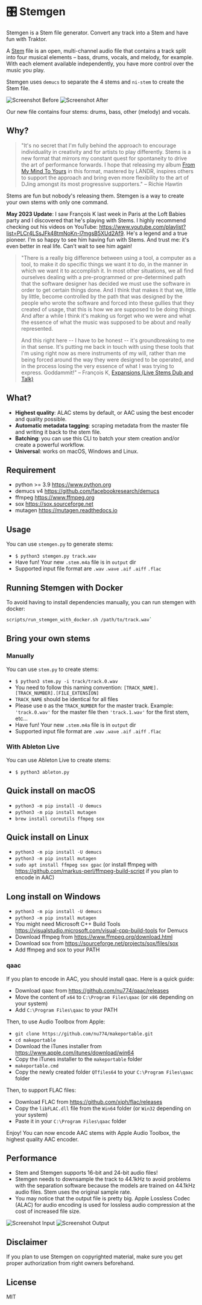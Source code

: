 # 🎛 Stemgen

Stemgen is a Stem file generator. Convert any track into a Stem and have fun with Traktor.

A [Stem](https://www.native-instruments.com/en/specials/stems/) file is an open, multi-channel audio file that contains a track split into four musical elements – bass, drums, vocals, and melody, for example. With each element available independently, you have more control over the music you play.

Stemgen uses `demucs` to separate the 4 stems and `ni-stem` to create the Stem file.

![Screenshot Before](./screenshots/before.png)
![Screenshot After](./screenshots/after.png)

Our new file contains four stems: drums, bass, other (melody) and vocals.

## Why?

> "It's no secret that I'm fully behind the approach to encourage individuality in creativity and for artists to play differently. Stems is a new format that mirrors my constant quest for spontaneity to drive the art of performance forwards. I hope that releasing my album [From My Mind To Yours](https://www.junodownload.com/products/richie-hawtin-from-my-mind-to-yours/3318751-02/) in this format, mastered by LANDR, inspires others to support the approach and bring even more flexibility to the art of DJing amongst its most progressive supporters." – Richie Hawtin

Stems are fun but nobody's releasing them. Stemgen is a way to create your own stems with only one command.

**May 2023 Update**: I saw François K last week in Paris at the Loft Babies party and I discovered
that he's playing with Stems. I highly recommend checking out his videos on YouTube: https://www.youtube.com/playlist?list=PLCr4LSsJFk48tmNoKn-l7mgsB5XUd2Af9.
He's a legend and a true pioneer. I'm so happy to see him having fun with Stems.
And trust me: it's even better in real life. Can't wait to see him again!

> "There is a really big difference between using a tool, a computer as a tool, to make it do specific things we want it to do, in the manner in which we want it to accomplish it. In most other situations, we all find ourselves dealing with a pre-programmed or pre-determined path that the software designer has decided we must use the software in order to get certain things done. And I think that makes it that we, little by little, become controlled by the path that was designed by the people who wrote the software and forced into these gullies that they created of usage, that this is how we are supposed to be doing things. And after a while I think it's making us forget who we were and what the essence of what the music was supposed to be about and really represented.
>
> And this right here -- I have to be honest -- it's groundbreaking to me in that sense. It's putting me back in touch with using these tools that I'm using right now as mere instruments of my will, rather than me being forced around the way they were designed to be operated, and in the process losing the very essence of what I was trying to express. Goddammit!" – François K, [Expansions (Live Stems Dub and Talk)](https://www.youtube.com/watch?v=jjZz0E8FuVs)

## What?

- **Highest quality**: ALAC stems by default, or AAC using the best encoder and quality possible.
- **Automatic metadata tagging**: scraping metadata from the master file and writing it back to the stem file.
- **Batching**: you can use this CLI to batch your stem creation and/or create a powerful workflow.
- **Universal**: works on macOS, Windows and Linux.

## Requirement

- python >= 3.9 https://www.python.org
- demucs v4 https://github.com/facebookresearch/demucs
- ffmpeg https://www.ffmpeg.org
- sox https://sox.sourceforge.net
- mutagen https://mutagen.readthedocs.io

## Usage

You can use `stemgen.py` to generate stems:

- `$ python3 stemgen.py track.wav`
- Have fun! Your new `.stem.m4a` file is in `output` dir
- Supported input file format are `.wav` `.wave` `.aif` `.aiff` `.flac`

## Running Stemgen with Docker

To avoid having to install dependencies manually, you can run stemgen with docker:

```sh
scripts/run_stemgen_with_docker.sh /path/to/track.wav`
```

## Bring your own stems

### Manually

You can use `stem.py` to create stems:

- `$ python3 stem.py -i track/track.0.wav`
- You need to follow this naming convention: `[TRACK_NAME].[TRACK_NUMBER].[FILE_EXTENSION]`
- `TRACK_NAME` should be identical for all files
- Please use `0` as the `TRACK_NUMBER` for the master track. Example:
  `'track.0.wav'` for the master file then `'track.1.wav'` for the first stem, etc...
- Have fun! Your new `.stem.m4a` file is in `output` dir
- Supported input file format are `.wav` `.wave` `.aif` `.aiff` `.flac`

### With Ableton Live

You can use Ableton Live to create stems:

- `$ python3 ableton.py`

## Quick install on macOS

- `python3 -m pip install -U demucs`
- `python3 -m pip install mutagen`
- `brew install coreutils ffmpeg sox`

## Quick install on Linux

- `python3 -m pip install -U demucs`
- `python3 -m pip install mutagen`
- `sudo apt install ffmpeg sox gpac` (or install ffmpeg with https://github.com/markus-perl/ffmpeg-build-script if you plan to encode in AAC)

## Long install on Windows

- `python3 -m pip install -U demucs`
- `python3 -m pip install mutagen`
- You might need Microsoft C++ Build Tools https://visualstudio.microsoft.com/visual-cpp-build-tools
  for Demucs
- Download ffmpeg from https://www.ffmpeg.org/download.html
- Download sox from https://sourceforge.net/projects/sox/files/sox
- Add ffmpeg and sox to your PATH

### qaac

If you plan to encode in AAC, you should install qaac. Here is a quick guide:

- Download qaac from https://github.com/nu774/qaac/releases
- Move the content of `x64` to `C:\Program Files\qaac` (or `x86` depending on your system)
- Add `C:\Program Files\qaac` to your PATH

Then, to use Audio Toolbox from Apple:

- `git clone https://github.com/nu774/makeportable.git`
- `cd makeportable`
- Download the iTunes installer from https://www.apple.com/itunes/download/win64
- Copy the iTunes installer to the `makeportable` folder
- `makeportable.cmd`
- Copy the newly created folder `QTfiles64` to your `C:\Program Files\qaac` folder

Then, to support FLAC files:

- Download FLAC from https://github.com/xiph/flac/releases
- Copy the `libFLAC.dll` file from the `Win64` folder (or `Win32` depending on your system)
- Paste it in your `C:\Program Files\qaac` folder

Enjoy! You can now encode AAC stems with Apple Audio Toolbox, the highest quality AAC encoder.

## Performance

- Stem and Stemgen supports 16-bit and 24-bit audio files!
- Stemgen needs to downsample the track to 44.1kHz to avoid problems with the separation software because the models are trained on 44.1kHz audio files. Stem uses the original sample rate.
- You may notice that the output file is pretty big. Apple Lossless Codec (ALAC) for audio encoding is used for lossless audio compression at the cost of increased file size.

![Screenshot Input](./screenshots/flac.png)
![Screenshot Output](./screenshots/alac.png)

## Disclaimer

If you plan to use Stemgen on copyrighted material, make sure you get proper authorization from right owners beforehand.

## License

MIT
